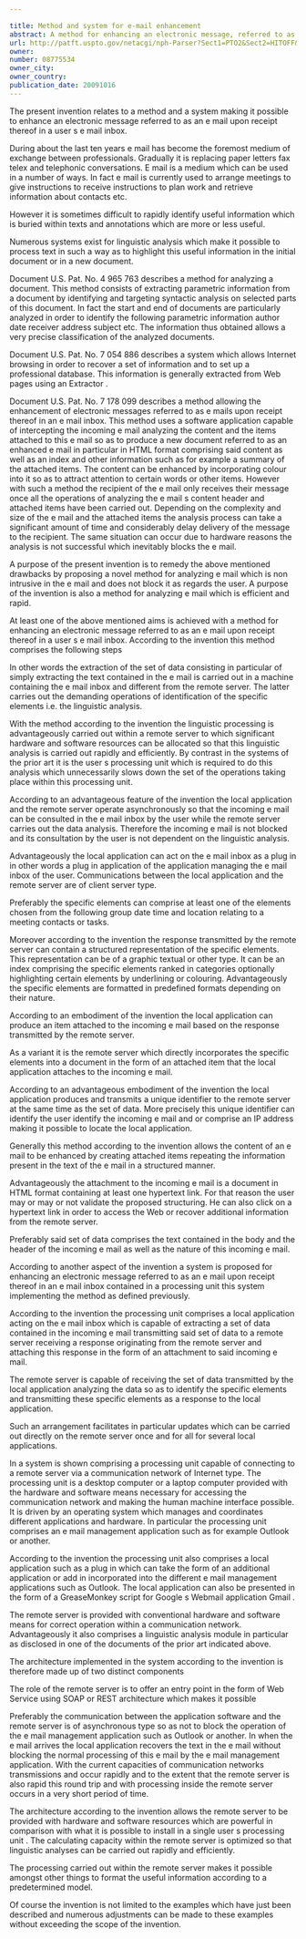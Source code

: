 ```yaml
---

title: Method and system for e-mail enhancement
abstract: A method for enhancing an electronic message, referred to as an e-mail, upon receiving the same in the e-mail inbox of a user, the method includes the following steps: a local application, working with the e-mail inbox and extracting a set of data contained in the incoming e-mail, sends the data set to a remote server, receives a response from the remote server, and attaches the response to the incoming e-mail; and the remote server receives the data set sent by the local application, analyzes the data so as to identify specific elements, and sends the specific elements as a reply to the local application. The invention relates to the exchange of structured information by e-mail, and in particular to scheduling appointments, contact details, and monitoring tasks to be performed.
url: http://patft.uspto.gov/netacgi/nph-Parser?Sect1=PTO2&Sect2=HITOFF&p=1&u=%2Fnetahtml%2FPTO%2Fsearch-adv.htm&r=1&f=G&l=50&d=PALL&S1=08775534&OS=08775534&RS=08775534
owner: 
number: 08775534
owner_city: 
owner_country: 
publication_date: 20091016
---
```

The present invention relates to a method and a system making it possible to enhance an electronic message referred to as an e mail upon receipt thereof in a user s e mail inbox.

During about the last ten years e mail has become the foremost medium of exchange between professionals. Gradually it is replacing paper letters fax telex and telephonic conversations. E mail is a medium which can be used in a number of ways. In fact e mail is currently used to arrange meetings to give instructions to receive instructions to plan work and retrieve information about contacts etc.

However it is sometimes difficult to rapidly identify useful information which is buried within texts and annotations which are more or less useful.

Numerous systems exist for linguistic analysis which make it possible to process text in such a way as to highlight this useful information in the initial document or in a new document.

Document U.S. Pat. No. 4 965 763 describes a method for analyzing a document. This method consists of extracting parametric information from a document by identifying and targeting syntactic analysis on selected parts of this document. In fact the start and end of documents are particularly analyzed in order to identify the following parametric information author date receiver address subject etc. The information thus obtained allows a very precise classification of the analyzed documents.

Document U.S. Pat. No. 7 054 886 describes a system which allows Internet browsing in order to recover a set of information and to set up a professional database. This information is generally extracted from Web pages using an Extractor .

Document U.S. Pat. No. 7 178 099 describes a method allowing the enhancement of electronic messages referred to as e mails upon receipt thereof in an e mail inbox. This method uses a software application capable of intercepting the incoming e mail analyzing the content and the items attached to this e mail so as to produce a new document referred to as an enhanced e mail in particular in HTML format comprising said content as well as an index and other information such as for example a summary of the attached items. The content can be enhanced by incorporating colour into it so as to attract attention to certain words or other items. However with such a method the recipient of the e mail only receives their message once all the operations of analyzing the e mail s content header and attached items have been carried out. Depending on the complexity and size of the e mail and the attached items the analysis process can take a significant amount of time and considerably delay delivery of the message to the recipient. The same situation can occur due to hardware reasons the analysis is not successful which inevitably blocks the e mail.

A purpose of the present invention is to remedy the above mentioned drawbacks by proposing a novel method for analyzing e mail which is non intrusive in the e mail and does not block it as regards the user. A purpose of the invention is also a method for analyzing e mail which is efficient and rapid.

At least one of the above mentioned aims is achieved with a method for enhancing an electronic message referred to as an e mail upon receipt thereof in a user s e mail inbox. According to the invention this method comprises the following steps 

In other words the extraction of the set of data consisting in particular of simply extracting the text contained in the e mail is carried out in a machine containing the e mail inbox and different from the remote server. The latter carries out the demanding operations of identification of the specific elements i.e. the linguistic analysis.

With the method according to the invention the linguistic processing is advantageously carried out within a remote server to which significant hardware and software resources can be allocated so that this linguistic analysis is carried out rapidly and efficiently. By contrast in the systems of the prior art it is the user s processing unit which is required to do this analysis which unnecessarily slows down the set of the operations taking place within this processing unit.

According to an advantageous feature of the invention the local application and the remote server operate asynchronously so that the incoming e mail can be consulted in the e mail inbox by the user while the remote server carries out the data analysis. Therefore the incoming e mail is not blocked and its consultation by the user is not dependent on the linguistic analysis.

Advantageously the local application can act on the e mail inbox as a plug in in other words a plug in application of the application managing the e mail inbox of the user. Communications between the local application and the remote server are of client server type.

Preferably the specific elements can comprise at least one of the elements chosen from the following group date time and location relating to a meeting contacts or tasks.

Moreover according to the invention the response transmitted by the remote server can contain a structured representation of the specific elements. This representation can be of a graphic textual or other type. It can be an index comprising the specific elements ranked in categories optionally highlighting certain elements by underlining or colouring. Advantageously the specific elements are formatted in predefined formats depending on their nature.

According to an embodiment of the invention the local application can produce an item attached to the incoming e mail based on the response transmitted by the remote server.

As a variant it is the remote server which directly incorporates the specific elements into a document in the form of an attached item that the local application attaches to the incoming e mail.

According to an advantageous embodiment of the invention the local application produces and transmits a unique identifier to the remote server at the same time as the set of data. More precisely this unique identifier can identify the user identify the incoming e mail and or comprise an IP address making it possible to locate the local application.

Generally this method according to the invention allows the content of an e mail to be enhanced by creating attached items repeating the information present in the text of the e mail in a structured manner.

Advantageously the attachment to the incoming e mail is a document in HTML format containing at least one hypertext link. For that reason the user may or may or not validate the proposed structuring. He can also click on a hypertext link in order to access the Web or recover additional information from the remote server.

Preferably said set of data comprises the text contained in the body and the header of the incoming e mail as well as the nature of this incoming e mail.

According to another aspect of the invention a system is proposed for enhancing an electronic message referred to as an e mail upon receipt thereof in an e mail inbox contained in a processing unit this system implementing the method as defined previously.

According to the invention the processing unit comprises a local application acting on the e mail inbox which is capable of extracting a set of data contained in the incoming e mail transmitting said set of data to a remote server receiving a response originating from the remote server and attaching this response in the form of an attachment to said incoming e mail.

The remote server is capable of receiving the set of data transmitted by the local application analyzing the data so as to identify the specific elements and transmitting these specific elements as a response to the local application.

Such an arrangement facilitates in particular updates which can be carried out directly on the remote server once and for all for several local applications.

In a system is shown comprising a processing unit capable of connecting to a remote server via a communication network of Internet type. The processing unit is a desktop computer or a laptop computer provided with the hardware and software means necessary for accessing the communication network and making the human machine interface possible. It is driven by an operating system which manages and coordinates different applications and hardware. In particular the processing unit comprises an e mail management application such as for example Outlook or another.

According to the invention the processing unit also comprises a local application such as a plug in which can take the form of an additional application or add in incorporated into the different e mail management applications such as Outlook. The local application can also be presented in the form of a GreaseMonkey script for Google s Webmail application Gmail .

The remote server is provided with conventional hardware and software means for correct operation within a communication network. Advantageously it also comprises a linguistic analysis module in particular as disclosed in one of the documents of the prior art indicated above.

The architecture implemented in the system according to the invention is therefore made up of two distinct components 

The role of the remote server is to offer an entry point in the form of Web Service using SOAP or REST architecture which makes it possible 

Preferably the communication between the application software and the remote server is of asynchronous type so as not to block the operation of the e mail management application such as Outlook or another. In when the e mail arrives the local application recovers the text in the e mail without blocking the normal processing of this e mail by the e mail management application. With the current capacities of communication networks transmissions and occur rapidly and to the extent that the remote server is also rapid this round trip and with processing inside the remote server occurs in a very short period of time.

The architecture according to the invention allows the remote server to be provided with hardware and software resources which are powerful in comparison with what it is possible to install in a single user s processing unit . The calculating capacity within the remote server is optimized so that linguistic analyses can be carried out rapidly and efficiently.

The processing carried out within the remote server makes it possible amongst other things to format the useful information according to a predetermined model.

Of course the invention is not limited to the examples which have just been described and numerous adjustments can be made to these examples without exceeding the scope of the invention.

